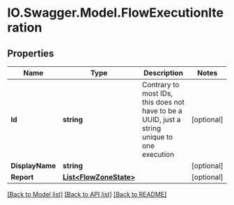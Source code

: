 # IO.Swagger.Model.FlowExecutionIteration
## Properties

Name | Type | Description | Notes
------------ | ------------- | ------------- | -------------
**Id** | **string** | Contrary to most IDs, this does not have to be a UUID, just a string unique to one execution | [optional] 
**DisplayName** | **string** |  | [optional] 
**Report** | [**List&lt;FlowZoneState&gt;**](FlowZoneState.md) |  | [optional] 

[[Back to Model list]](../README.md#documentation-for-models) [[Back to API list]](../README.md#documentation-for-api-endpoints) [[Back to README]](../README.md)

